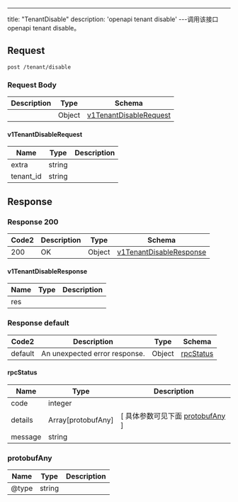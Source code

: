 ---
title: "TenantDisable"
description: 'openapi tenant disable'
---调用该接口openapi tenant disable。



## Request


```
post /tenant/disable
```

### Request Body 
| Description | Type | Schema |
| ----------- | ------ | ------ |
|  | Object | [v1TenantDisableRequest](#v1TenantDisableRequest) |

#### v1TenantDisableRequest

| Name | Type | Description | 
| ---- | ---- | ----------- |     
| extra | string |  |      
| tenant_id | string |  |   



## Response

### Response  200 
| Code2 | Description | Type | Schema |
| ---- | ----------- | ------ | ------ |
| 200 | OK | Object | [v1TenantDisableResponse](#v1TenantDisableResponse) |

#### v1TenantDisableResponse

| Name | Type | Description | 
| ---- | ---- | ----------- |     
| res |  |  |   



### Response  default 
| Code2 | Description | Type | Schema |
| ---- | ----------- | ------ | ------ |
| default | An unexpected error response. | Object | [rpcStatus](#rpcStatus) |

#### rpcStatus

| Name | Type | Description | 
| ---- | ---- | ----------- |     
| code | integer |  |          
| details | Array[protobufAny] |  [ 具体参数可见下面 [protobufAny](#protobufAny) ] |       
| message | string |  |   

### protobufAny
| Name | Type | Description | 
| ---- | ---- | ----------- |     
| @type | string |  |   



